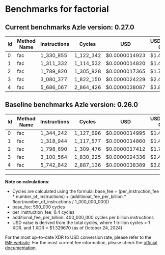 # Benchmarks for factorial

## Current benchmarks Azle version: 0.27.0

| Id  | Method Name | Instructions | Cycles    | USD           | USD/Million Calls | Change                             |
| --- | ----------- | ------------ | --------- | ------------- | ----------------- | ---------------------------------- |
| 0   | fac         | 1_330_855    | 1_122_342 | $0.0000014923 | $1.49             | <font color="green">-13_387</font> |
| 1   | fac         | 1_311_332    | 1_114_532 | $0.0000014820 | $1.48             | <font color="green">-7_612</font>  |
| 2   | fac         | 1_789_820    | 1_305_928 | $0.0000017365 | $1.73             | <font color="green">-8_870</font>  |
| 3   | fac         | 3_080_377    | 1_822_150 | $0.0000024229 | $2.42             | <font color="green">-20_187</font> |
| 4   | fac         | 5_686_067    | 2_864_426 | $0.0000038087 | $3.80             | <font color="green">-56_775</font> |

## Baseline benchmarks Azle version: 0.26.0

| Id  | Method Name | Instructions | Cycles    | USD           | USD/Million Calls |
| --- | ----------- | ------------ | --------- | ------------- | ----------------- |
| 0   | fac         | 1_344_242    | 1_127_696 | $0.0000014995 | $1.49             |
| 1   | fac         | 1_318_944    | 1_117_577 | $0.0000014860 | $1.48             |
| 2   | fac         | 1_798_690    | 1_309_476 | $0.0000017412 | $1.74             |
| 3   | fac         | 3_100_564    | 1_830_225 | $0.0000024336 | $2.43             |
| 4   | fac         | 5_742_842    | 2_887_136 | $0.0000038389 | $3.83             |

---

**Note on calculations:**

- Cycles are calculated using the formula: base_fee + (per_instruction_fee \* number_of_instructions) + (additional_fee_per_billion \* floor(number_of_instructions / 1_000_000_000))
- base_fee: 590_000 cycles
- per_instruction_fee: 0.4 cycles
- additional_fee_per_billion: 400_000_000 cycles per billion instructions
- USD value is derived from the total cycles, where 1 trillion cycles = 1 XDR, and 1 XDR = $1.329670 (as of October 24, 2024)

For the most up-to-date XDR to USD conversion rate, please refer to the [IMF website](https://www.imf.org/external/np/fin/data/rms_sdrv.aspx).
For the most current fee information, please check the [official documentation](https://internetcomputer.org/docs/current/developer-docs/gas-cost#execution).
